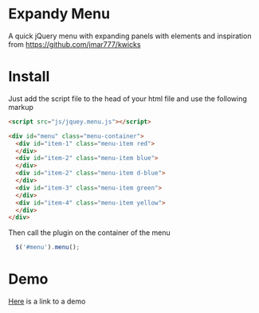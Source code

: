 # Expandy Menu
A quick jQuery menu with expanding panels with elements and inspiration from https://github.com/jmar777/kwicks

# Install 

Just add the script file to the head of your html file and use the following markup

```html
<script src="js/jquey.menu.js"></script>

<div id="menu" class="menu-container">
  <div id="item-1" class="menu-item red">
  </div>
  <div id="item-2" class="menu-item blue">
  </div>
  <div id="item-2" class="menu-item d-blue">
  </div>
  <div id="item-3" class="menu-item green">
  </div>
  <div id="item-4" class="menu-item yellow">
  </div>
</div>
```

Then call the plugin on the container of the menu

```js
  $('#menu').menu();
```


# Demo 
[Here](http://codepen.io/Chilledson/pen/gwPZPm) is a link to a demo 



